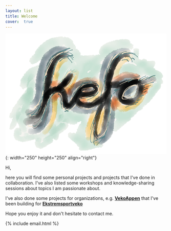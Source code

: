 ```yaml
---
layout: list
title: Welcome
cover:  true
---
```

![kefo.no logo](/assets/img/kefo.png){: width="250" height="250" align="right"}

Hi,

here you will find some personal projects and projects that I've done in collaboration.
I've also listed some workshops and knowledge-sharing sessions about topics I am passionate about.

I've also done some projects for organizations, e.g. **[VekoAppen](https://www.kefo.no/projects/2021/04/05/Vekoappen.html)** that I've been building for **[Ekstremsportveko](https://ekstremsportveko.com/)**

Hope you enjoy it and don't hesitate to contact me.

{% include email.html %}